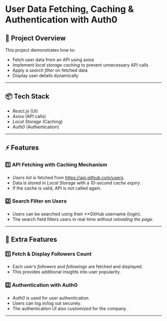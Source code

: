 # User Data Fetching, Caching & Authentication with Auth0

## 🚀 Project Overview
This project demonstrates how to:
- Fetch user data from an API using axios
- Implement *local storage caching* to prevent unnecessary API calls
- Apply a *search filter* on fetched data
- Display user details dynamically

---

## 📦 Tech Stack
- *React.js* (UI)
- *Axios* (API calls)
- *Local Storage* (Caching)
- *Auth0* (Authentication)

---

## ⚡ Features

### 1️⃣ API Fetching with Caching Mechanism
- *Users list* is fetched from https://api.github.com/users.
- Data is stored in *Local Storage* with a *10-second cache expiry*.
- If the cache is valid, API is *not* called again.

### 2️⃣ Search Filter on Users
- Users can be searched using their **GitHub username (login).
- The search field filters users in real-time *without reloading the page*.

---

## 🎯 Extra Features

### 1️⃣ Fetch & Display Followers Count
- Each user’s *followers* and *followings* are fetched and displayed.
- This provides additional insights into user popularity.

### 2️⃣ Authentication with Auth0
- *Auth0* is used for user authentication.
- Users can log in/log out securely.
- The authentication UI also *customized* for the company .

---